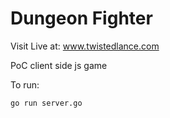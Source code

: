 # Dungeon Fighter

Visit Live at: www.twistedlance.com

PoC client side js game

To run:

    go run server.go
